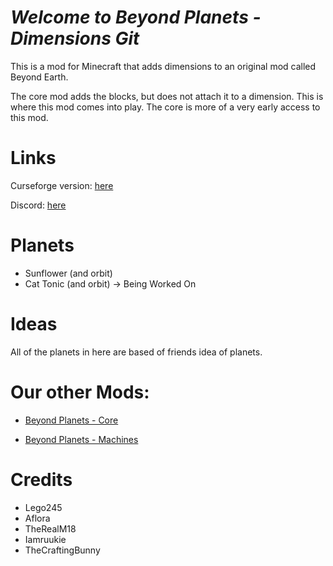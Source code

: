 # *Welcome to Beyond Planets - Dimensions Git* #

This is a mod for Minecraft that adds dimensions to an original mod called Beyond Earth.

The core mod adds the blocks, but does not attach it to a dimension. This is where this mod comes into play. The core is more of a very early access to this mod.

# Links

Curseforge version: [here](https://www.curseforge.com/minecraft/mc-mods/beyond-planets-dimensions)

Discord: [here](https://discord.gg/tWfYRpKNKW)

# Planets

* Sunflower (and orbit)
* Cat Tonic (and orbit) -> Being Worked On

# Ideas

All of the planets in here are based of friends idea of planets.

# Our other Mods: #

* [Beyond Planets - Core](https://www.curseforge.com/minecraft/mc-mods/beyond-planets-core)

* [Beyond Planets - Machines](https://www.curseforge.com/minecraft/mc-mods/beyond-planets-machines)


# Credits #

* Lego245
* Aflora
* TheRealM18
* Iamruukie
* TheCraftingBunny
